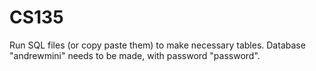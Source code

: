 CS135
=====
Run SQL files (or copy paste them) to make necessary tables. Database "andrewmini" needs to be made, with password "password".
